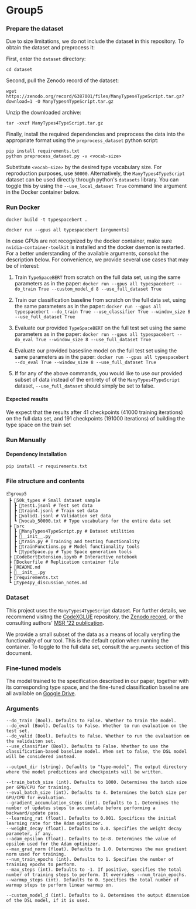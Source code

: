 # Group5

### Prepare the dataset

Due to size limitations, we do not include the dataset in this repository. To obtain the dataset and preprocess it:

First, enter the `dataset` directory:

```
cd dataset
```

Second, pull the Zenodo record of the dataset:

```
wget https://zenodo.org/record/6387001/files/ManyTypes4TypeScript.tar.gz?download=1 -O ManyTypes4TypeScript.tar.gz
```

Unzip the downloaded archive:

```
tar -xvzf ManyTypes4TypeScript.tar.gz
```

Finally, install the required dependencies and preprocess the data into the appropriate format using the `preprocess_dataset` python script:

```
pip install requirements.txt
python preprocess_dataset.py -v <vocab-size> 
```

Substitute `<vocab-size>` by the desired type vocabulary size. For reproduction purposes, use `50000`. Alternatively, the `ManyTypes4TypeScript` dataset can be used directly through python's `datasets` library. You can toggle this by using the `--use_local_dataset True` command line argument in the Docker container below.

### Run Docker

```
docker build -t typespacebert .
```

```
docker run --gpus all typespacebert [arguments]
```

In case GPUs are not recognized by the docker container, make sure `nvidia-container-toolkit` is installed and the docker daemon is restarted. For a better understanding of the available arguments, consolut the description below. For convenience, we provide several use cases that may be of interest:

1. Train `TypeSpaceBERT` from scratch on the full data set, using the same parameters as in the paper: `docker run --gpus all typespacebert --do_train True --custom_model_d 8 --use_full_dataset True`

2. Train our classification baseline from scratch on the full data set, using the same parameters as in the paper: `docker run --gpus all typespacebert --do_train True --use_classifier True --window_size 8 --use_full_dataset True`

3. Evaluate our provided `TypeSpaceBERT` on the full test set using the same parameters as in the paper: `docker run --gpus all typespacebert --do_eval True --window_size 8 --use_full_dataset True`

4. Evaluate our provided basesline model on the full test set using the same parameters as in the paper: `docker run --gpus all typespacebert --do_eval True --window_size 8 --use_full_dataset True`

5. If for any of the above commands, you would like to use our provided subset of data instead of the entirety of of the `ManyTypes4TypeScript` dataset, `--use_full_dataset` should simply be set to false.

#### Expected results

We expect that the results after 41 checkpoints (41000 training iterations) on the full data set, and 191 checkpoints (191000 iterations) of building the type space on the train set

### Run Manually

#### Dependency installation
```
pip install -r requirements.txt
```

### File structure and contents

```
📦group5
 ┣ 📂50k_types # Small dataset sample
 ┃ ┣ 📜test1.jsonl # Test set data
 ┃ ┣ 📜train4.jsonl # Train set data
 ┃ ┣ 📜valid1.jsonl # Validation set data
 ┃ ┗ 📜vocab_50000.txt # Type vocabulary for the entire data set
 ┣ 📂src
 ┃ ┣ 📜ManyTypes4TypeScript.py # Dataset utilities
 ┃ ┣ 📜__init__.py
 ┃ ┣ 📜train.py # Training and testing functionality
 ┃ ┣ 📜trainFunctions.py # Model functionality tools
 ┃ ┗ 📜typeSpace.py # Type Space generation tools
 ┣ 📜CodeBertExtension.ipynb # Interactive notebook
 ┣ 📜Dockerfile # Replication container file
 ┣ 📜README.md
 ┣ 📜__init__.py
 ┣ 📜requirements.txt
 ┗ 📜type4py_discussion_notes.md
```

### Dataset

This project uses the `ManyTypes4TypeScript` dataset. For further details, we recommend visitng the [CodeXGLUE](https://github.com/microsoft/CodeXGLUE/tree/main/Code-Code/TypePrediction-TypeScript) repository, the [Zenodo record](https://zenodo.org/record/6387001), or the consulting authors' [MSR '22 publication](https://www.kevinrjesse.com/pdfs/ManyTypes4TypeScript.pdf).


We provide a small subset of the data as a means of locally veryfing the functionality of our tool. This is the default option when running the container. To toggle to the full data set, consult the `arguments` section of this document.

### Fine-tuned models

The model trained to the specification described in our paper, together with its corresponding type space, and the fine-tuned classification baseline are all available on [Google Drive](https://drive.google.com/drive/folders/1-9SD27j9PFIpHO71G4Zduc-1CgCXuVqR).

### Arguments

```
--do_train (Bool). Defaults to False. Whether to train the model.
--do_eval (Bool). Defaults to False. Whether to run evaluation on the test set.
--do_valid (Bool). Defaults to False. Whether to run the evaluation on the validaiton set.
--use_classifier (Bool). Defaults to False. Whether to use the classification-based baseline model. When set to false, the DSL model will be considered instead.

--output_dir (string). Defaults to "type-model". The output directory where the model predictions and checkpoints will be written.

--train_batch_size (int). Defaults to 1000. Determines the batch size per GPU/CPU for training.
--eval_batch_size (int). Defaults to 4. Determines the batch size per GPU/CPU for evaluation.
--gradient_accumulation_steps (int). Defaults to 1. Determines the number of updates steps to accumulate before performing a backward/update pass.
--learning_rat (float). Defaults to 0.001. Specifices the initial learning rate for the Adam optimizer.
--weight_decay (float). Defaults to 0.0. Specifies the weight decay parameter, if any.
--adam_epsilon (float). Defaults to 1e-8. Determines the value of epsilon used for the Adam optimizer.
--max_grad_norm (float). Defaults to 1.0. Determines the max gradient norm used for training.
--num_train_epochs (int). Defaults to 1. Specifies the number of training epochs to perform.
--max_steps (int). Defaults to -1. If positive, specifies the total number of training steps to perform. It overrides --num_train_epochs.
--warmup_steps (int). Defaults to 0. Specifies the total number of warmup steps to perform linear warmup on.

--custom_model_d (int). Defaults to 8. Determines the output dimension of the DSL model, if it is used.
```
